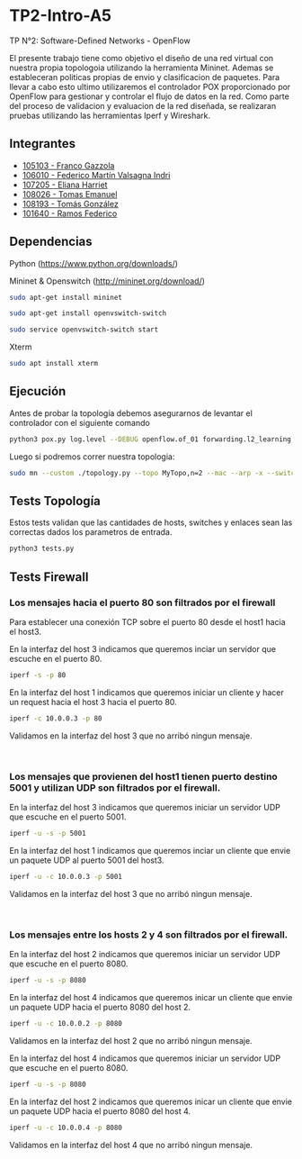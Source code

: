# TP2-Intro-A5
TP N°2: Software-Defined Networks - OpenFlow

El presente trabajo tiene como objetivo el diseño de una red virtual con nuestra propia
topologoia utilizando la herramienta Mininet. Ademas se estableceran politicas propias de
envio y clasificacion de paquetes. Para llevar a cabo esto ultimo utilizaremos el controlador
POX proporcionado por OpenFlow para gestionar y controlar el flujo de datos en la red.
Como parte del proceso de validacion y evaluacion de la red diseñada, se realizaran pruebas
utilizando las herramientas Iperf y Wireshark.

## Integrantes
- [105103 - Franco Gazzola](https://github.com/franco-jyq)
- [106010 - Federico Martín Valsagna Indri](https://github.com/FedericoValsagna)
- [107205 - Eliana Harriet](https://github.com/ElianaHarriet)
- [108026 - Tomas Emanuel](https://github.com/tomasemanuel)
- [108193 - Tomás González](https://github.com/tomasgonzz)
- [101640 - Ramos Federico](https://github.com/RamosFe)


## Dependencias

Python  (https://www.python.org/downloads/)

Mininet & Openswitch (http://mininet.org/download/)

```bash
sudo apt-get install mininet
```
```bash
sudo apt-get install openvswitch-switch
```
```bash
sudo service openvswitch-switch start
```

Xterm

```bash
sudo apt install xterm
```

## Ejecución
Antes de probar la topología debemos asegurarnos de levantar el controlador con el siguiente comando

```bash
python3 pox.py log.level --DEBUG openflow.of_01 forwarding.l2_learning controller
```

Luego si podremos correr nuestra topologia:

```bash
sudo mn --custom ./topology.py --topo MyTopo,n=2 --mac --arp -x --switch ovsk --controller remote
```

## Tests Topología

Estos tests validan que las cantidades de hosts, switches y enlaces sean las correctas dados los parametros de entrada.
```bash
python3 tests.py
```

## Tests Firewall

### Los mensajes hacia el puerto 80 son filtrados por el firewall

Para establecer una conexión TCP sobre el puerto 80 desde el host1 hacia el host3.

En la interfaz del host 3 indicamos que queremos inciar un servidor que escuche en el puerto 80.
```bash
iperf -s -p 80
```
En la interfaz del host 1 indicamos que queremos iniciar un cliente y hacer un request hacia el host 3 hacia el puerto 80.
```bash
iperf -c 10.0.0.3 -p 80
```
Validamos en la interfaz del host 3 que no arribó ningun mensaje.


<br>

### Los mensajes que provienen del host1 tienen puerto destino 5001 y utilizan UDP son filtrados por el firewall.

En la interfaz del host 3 indicamos que queremos iniciar un servidor UDP que escuche en el puerto 5001.
```bash
iperf -u -s -p 5001
```
En la interfaz del host 1 indicamos que queremos inciar un cliente que envie un paquete UDP al puerto 5001 del host3.
```bash
iperf -u -c 10.0.0.3 -p 5001
```
Validamos en la interfaz del host 3 que no arribó ningun mensaje.


<br>

### Los mensajes entre los hosts 2 y 4 son filtrados por el firewall.

En la interfaz del host 2 indicamos que queremos iniciar un servidor UDP que escuche en el puerto 8080.
```bash
iperf -u -s -p 8080
```
En la interfaz del host 4 indicamos que queremos inicar un cliente que envie un paquete UDP hacia el puerto 8080 del host 2.
```bash
iperf -u -c 10.0.0.2 -p 8080
```

Validamos en la interfaz del host 2 que no arribó ningun mensaje.

En la interfaz del host 4 indicamos que queremos iniciar un servidor UDP que escuche en el puerto 8080.
```bash
iperf -u -s -p 8080
```
En la interfaz del host 2 indicamos que queremos inicar un cliente que envie un paquete UDP hacia el puerto 8080 del host 4.
```bash
iperf -u -c 10.0.0.4 -p 8080
```

Validamos en la interfaz del host 4 que no arribó ningun mensaje.
